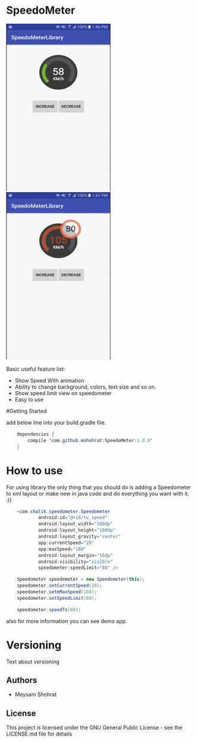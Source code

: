 # SpeedoMeter
<p align"center">
<img src="demo.gif" width="280" height="450">
&nbsp;
<img src="demo1.gif" width="280" height="450">
<p/>

Basic useful feature list:

 * Show Speed With animation
 * Ability to change background, colors, text size and so on.
 * Show speed limit view on speedometer
 * Easy to use
 
#Getting Started

add below line into your build.gradle file.
```java
    dependencies {
        compile 'com.github.mshohrat:SpeedoMeter:1.0.0'
    }
```

# How to use

For using library the only thing that you should do is adding a Speedometer to xml layout or make new in java code and do everything you want with it. :))
```java
    <com.chalik.speedometer.Speedometer
            android:id="@+id/tv_speed"
            android:layout_width="180dp"
            android:layout_height="180dp"
            android:layout_gravity="center"
            app:currentSpeed="20"
            app:maxSpeed="180"
            android:layout_margin="16dp"
            android:visibility="visible"
            speedometer:speedLimit="80" />

```

```java
    Speedometer speedometer = new Speedometer(this);
    speedometer.setCurrentSpeed(20);
    speedometer.setmMaxSpeed(180);
    speedometer.setSpeedLimit(80);

```

```java
    speedometer.speedTo(80);
```
also for more information you can see demo app. 

# Versioning
Text about versioning

## Authors
* Meysam Shohrat

## License
This project is licensed under the GNU General Public License - see the LICENSE.md file for details
